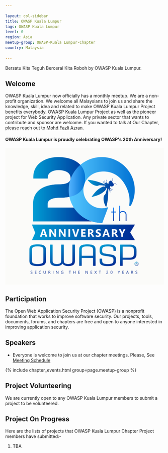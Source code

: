 ```yaml
---

layout: col-sidebar
title: OWASP Kuala Lumpur
tags: OWASP Kuala Lumpur
level: 0
region: Asia
meetup-group: OWASP-Kuala Lumpur-Chapter
country: Malaysia

---
```


Bersatu Kita Teguh Bercerai Kita Roboh by OWASP Kuala Lumpur.

## Welcome
OWASP Kuala Lumpur now officially has a monthly meetup. We are a non-profit organization. We welcome all Malaysians to join us and share the knowledge, skill, idea and related to make OWASP Kuala Lumpur Project benefits everybody. OWASP Kuala Lumpur Project as well as the pioneer project for Web Security Application. Any private sector that wants to contribute and sponsor are welcome. If you wanted to talk at Our Chapter, please reach out to [Mohd Fazli Azran](mailto:fazli@owasp.org).

#### OWASP Kuala Lumpur is proudly celebrating OWASP's 20th Anniversary!
[![OWASP 20th Anniversary Image](assets/images/OWASP%2020th%20Anniversary.jpeg)](https://20thanniversary.owasp.org/)

## Participation
The Open Web Application Security Project (OWASP) is a nonprofit foundation that works to improve software security. Our projects, tools, documents, forums, and chapters are free and open to anyone interested in improving application security.

## Speakers
- Everyone is welcome to join us at our chapter meetings. Please, See [Meeting Schedule](https://www.meetup.com/owasp-kuala-lumpur/)

{% include chapter_events.html group=page.meetup-group %}

## Project Volunteering

We are currently open to any OWASP Kuala Lumpur members to submit a project to be volunteered.


## Project On Progress

Here are the lists of projects that OWASP Kuala Lumpur Chapter Project members have submitted:- <br />

1. TBA
